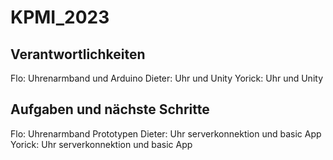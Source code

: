 # KPMI_2023

## Verantwortlichkeiten

Flo: Uhrenarmband und Arduino 
Dieter: Uhr und Unity
Yorick: Uhr und Unity


## Aufgaben und nächste Schritte

Flo: Uhrenarmband Prototypen 
Dieter: Uhr serverkonnektion und basic App
Yorick: Uhr serverkonnektion und basic App
